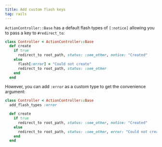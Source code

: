 ```yaml
---
title: Add custom flash keys
tag: rails
---
```


`ActionController::Base` has a default flash types of `[:notice]` allowing you to pass a key to `#redirect_to`:

```ruby
class Controller < ActionController::Base
  def create
    if true
      redirect_to root_path, status: :see_other, notice: "Created"
    else
      flash[:error] = "Could not create"
      redirect_to root_path, status: :see_other
    end
  end
```

However, you can add `:error` as a custom type to get the convenience argument:

```ruby
class Controller < ActionController::Base
  add_flash_types :error

  def create
    if true
      redirect_to root_path, status: :see_other, notice: "Created"
    else
      redirect_to root_path, status: :see_other, error: "Could not create"
    end
  end

```
